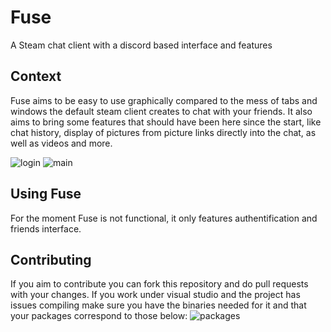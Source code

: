 # Fuse
A Steam chat client with a discord based interface and features

## Context
Fuse aims to be easy to use graphically compared to the mess of tabs and windows the default steam client creates to chat with your friends. It also aims to bring some features that should have been here since the start, like chat history, display of pictures from picture links directly into the chat, as well as videos and more. 

![login](https://i.imgur.com/vzVaohL.png)
![main](https://i.imgur.com/Ozig2kT.png)

## Using Fuse
For the moment Fuse is not functional, it only features authentification and friends interface.

## Contributing
If you aim to contribute you can fork this repository and do pull requests with your changes.
If you work under visual studio and the project has issues compiling make sure you have the binaries needed for it and that your packages correspond to those below: ![packages](https://i.imgur.com/AWrgEjO.png)
